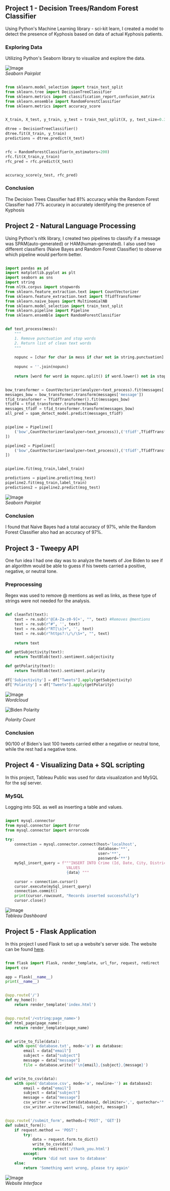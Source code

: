 ## Project 1 - Decision Trees/Random Forest Classifier



Using Python's Machine Learning library - sci-kit learn, I created a model to detect the presence of Kyphosis based on data of actual Kyphosis patients.

### Exploring Data
Utilizing Python's Seaborn library to visualize and explore the data.


![Image](https://raw.githubusercontent.com/rtlaceste/rtlaceste.github.io/main/kyphosis.JPG)       
*Seaborn Pairplot*


```python

from sklearn.model_selection import train_test_split
from sklearn.tree import DecisionTreeClassifier
from sklearn.metrics import classification_report,confusion_matrix
from sklearn.ensemble import RandomForestClassifier
from sklearn.metrics import accuracy_score


X_train, X_test, y_train, y_test = train_test_split(X, y, test_size=0.33)

dtree = DecisionTreeClassifier()
dtree.fit(X_train, y_train)
predictions = dtree.predict(X_test)


rfc = RandomForestClassifier(n_estimators=200)
rfc.fit(X_train,y_train)
rfc_pred = rfc.predict(X_test)


accuracy_score(y_test, rfc_pred)


```






### Conclusion

The Decision Trees Classifier had 81% accuracy while the Random Forest Classifier had 77% accuracy in accurately identifying the presence of Kyphosis

## Project 2 - Natural Language Processing

Using Python's nltk library, I created two pipelines to classify if a message was SPAM(auto-generated) or HAM(human-generated). I also used two different classifiers (Naive Bayes and Random Forest Classifier) to observe which pipeline would perform better.


```python

import pandas as pd
import matplotlib.pyplot as plt
import seaborn as sns
import string
from nltk.corpus import stopwords
from sklearn.feature_extraction.text import CountVectorizer
from sklearn.feature_extraction.text import TfidfTransformer
from sklearn.naive_bayes import MultinomialNB
from sklearn.model_selection import train_test_split
from sklearn.pipeline import Pipeline
from sklearn.ensemble import RandomForestClassifier


def text_process(mess):
    """
    1. Remove punctuation and stop words
    2. Return list of clean text words
    """
    
    nopunc = [char for char in mess if char not in string.punctuation]
    
    nopunc = ''.join(nopunc)
    
    return [word for word in nopunc.split() if word.lower() not in stopwords.words('english')]


bow_transformer = CountVectorizer(analyzer=text_process).fit(messages['message'])
messages_bow = bow_transformer.transform(messages['message'])
tfid_transformer = TfidfTransformer().fit(messages_bow)
tfidf4 = tfid_transformer.transform(bow4)
messages_tfidf = tfid_transformer.transform(messages_bow)
all_pred = spam_detect_model.predict(messages_tfidf)


pipeline = Pipeline([
    ('bow',CountVectorizer(analyzer=text_process)),('tfidf',TfidfTransformer()),('classifier', MultinomialNB())
])

pipeline2 = Pipeline([
    ('bow',CountVectorizer(analyzer=text_process)),('tfidf',TfidfTransformer()),('classifier', RandomForestClassifier())
])


pipeline.fit(msg_train,label_train)

predictions = pipeline.predict(msg_test)
pipeline2.fit(msg_train,label_train)
predictions2 = pipeline2.predict(msg_test)

```

![Image](https://raw.githubusercontent.com/rtlaceste/rtlaceste.github.io/main/kyphosis.JPG)       
*Seaborn Pairplot*


### Conclusion
I found that Naive Bayes had a total accuracy of 97%, while the Random Forest Classifier also had an accuracy of 97%.





## Project 3 - Tweepy API


One fun idea I had one day was to analyze the tweets of Joe Biden to see if an algorithm would be able to guess if his tweets carried a positive, negative, or neutral tone.

### Preprocessing

Regex was used to remove @ mentions as well as links, as these type of strings were not needed for the analysis.

```python

def cleanTxt(text):
    text = re.sub(r'@[A-Za-z0-9]+', "", text) #Removes @mentions
    text = re.sub(r"#", '', text)
    text = re.sub(r"RT[\s]+", '', text)
    text = re.sub(r"https?:\/\/\S+", "", text)
    
    return text

def getSubjectivity(text):
    return TextBlob(text).sentiment.subjectivity

def getPolarity(text):
    return TextBlob(text).sentiment.polarity

df['Subjectivity'] = df["Tweets"].apply(getSubjectivity)
df['Polarity'] = df["Tweets"].apply(getPolarity)

```


![Image](https://raw.githubusercontent.com/rtlaceste/rtlaceste.github.io/gh-pages/WordCloud.JPG)       
*Wordcloud*





![Biden Polarity](https://raw.githubusercontent.com/rtlaceste/rtlaceste.github.io/gh-pages/Biden%20Bar.JPG) 

*Polarity Count*




### Conclusion

90/100 of Biden's last 100 tweets carried either a negative or neutral tone, while the rest had a negative tone. 


## Project 4 - Visualizing Data + SQL scripting

In this project, Tableau Public was used for data visualization and MySQL for the sql server.

### MySQL

Logging into SQL as well as inserting a table and values.


```python

import mysql.connector
from mysql.connector import Error
from mysql.connector import errorcode

try:
    connection = mysql.connector.connect(host='localhost',
                                         database='**',
                                         user='**',
                                         password='**')
    mySql_insert_query = f"""INSERT INTO Crime (Id, Date, City, District) 
                           VALUES 
                           {data} """

    cursor = connection.cursor()
    cursor.execute(mySql_insert_query)
    connection.commit()
    print(cursor.rowcount, "Records inserted successfully")
    cursor.close()

```


![Image](https://raw.githubusercontent.com/rtlaceste/rtlaceste.github.io/gh-pages/Tableau.JPG)       
*Tableau Dashboard*

## Project 5 - Flask Application

In this project I used Flask to set up a website's server side. The website can be found [here](https://rtlaceste.pythonanywhere.com/).


```python

from flask import Flask, render_template, url_for, request, redirect
import csv

app = Flask(__name__)
print(__name__)


@app.route('/')
def my_home():
    return render_template('index.html')


@app.route('/<string:page_name>')
def html_page(page_name):
    return render_template(page_name)


def write_to_file(data):
    with open('database.txt', mode='a') as database:
        email = data["email"]
        subject = data["subject"]
        message = data["message"]
        file = database.write(f'\n{email},{subject},{message}')


def write_to_csv(data):
    with open('database.csv', mode='a', newline='') as database2:
        email = data["email"]
        subject = data["subject"]
        message = data["message"]
        csv_writer = csv.writer(database2, delimiter=',', quotechar='"', quoting=csv.QUOTE_MINIMAL)
        csv_writer.writerow([email, subject, message])


@app.route('/submit_form', methods=['POST', 'GET'])
def submit_form():
    if request.method == 'POST':
        try:
            data = request.form.to_dict()
            write_to_csv(data)
            return redirect('/thank_you.html')
        except:
            return 'did not save to database'
    else:
        return 'Something went wrong, please try again'
```

![Image](https://raw.githubusercontent.com/rtlaceste/rtlaceste.github.io/main/flask.JPG)       
*Website Interface*
















